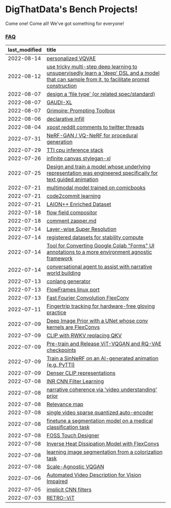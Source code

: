 # DigThatData's Bench Projects!

Come one! Come all! We've got something for everyone!

### [FAQ](https://github.com/dmarx/bench-warmers/blob/main/FAQ.md)

|last_modified|title|
|:---|:---|
|2022-08-14|[personalized VQVAE](personalized-vqvae.md)|
|2022-08-12|[use tricky multi-step deep learning to unsupervisedly learn a 'deep' DSL and a model that can sample from it, to facilitate prompt construction](multistage-unsupervised-deep-DSL-learning-from-prompts-data.md)|
|2022-08-07|[design a 'file type' (or related spec/standard)](filetype-for-ai-art-and-animation.md)|
|2022-08-07|[GAUDI-XL](gaudi-xl.md)|
|2022-08-07|[Grimoire: Prompting Toolbox](grimoire.md)|
|2022-08-06|[declarative infill](declarative-infill.md)|
|2022-08-04|[xpost reddit comments to twitter threads](reddit2twitter.md)|
|2022-07-31|[NeRF-GAN / VQ-NeRF for procedural generation](nerf-gan.md)|
|2022-07-29|[TTI cpu inference stack](TTI-cpu-inference-stack.md)|
|2022-07-26|[infinite canvas stylegan-xl](infinite-canvas-stylegan-xl.md)|
|2022-07-25|[Design and train a model whose underlying representation was engineered specifically for text guided animation](image-model-designed-for-clip-guided-animation.md)|
|2022-07-21|[multimodal model trained on comicbooks](multimodal-model-trained-on-comicbooks.md)|
|2022-07-21|[code2commit learning](code2commit-learning.md)|
|2022-07-21|[LAION++ Enriched Dataset](laion-plus-plus.md)|
|2022-07-18|[flow field compositor](flow-field-compositor.md)|
|2022-07-18|[comment zapper.md](comment-zapper.md)|
|2022-07-14|[Layer-wise Super Resolution](layerwise-and-objectwise-inpainting-and-super-resolution.md)|
|2022-07-14|[registered datasets for stability compute](registered-datasets-for-sstability-compute.md)|
|2022-07-14|[Tool for Converting Google Colab "Forms" UI annotations to a more environment agnostic framework](colab-ui-converter.md)|
|2022-07-14|[conversational agent to assist with narrative world building](world-building-agent.md)|
|2022-07-13|[conlang generator](conlang_lm.md)|
|2022-07-13|[FlowFrames linux port](flowframes-linux-port.md)|
|2022-07-13|[Fast Fourier Convolution FlexConv](FFC-Flexconv.md)|
|2022-07-11|[Fingertrip tracking for hardware-free gloving practice](fingertrip_tracking_for_hardware_free_gloveing_practice.md)|
|2022-07-09|[Deep Image Prior with a UNet whose conv kernels are FlexConvs](FlexConv_DIP.md)|
|2022-07-09|[CLIP with RWKV replacing QKV](RWKV-CLIP.md)|
|2022-07-09|[Pre-train and Release ViT-VQGAN and RQ-VAE checkpoints](pretrained_vit-vqgan_checkpoints.md)|
|2022-07-09|[Train a SinNeRF on an AI-generated animation (e.g. PyTTI)](train_a_SinNeRF_on_a_pytti_animation.md)|
|2022-07-09|[Denser CLIP representations](denser-CLIP.md)|
|2022-07-08|[INR CNN Filter Learning](INR_CNN_filter_learning.md)|
|2022-07-08|[narrative coherence via 'video understanding' prior](narrative_coherence_via_video_understanding_prior.md)|
|2022-07-08|[Relevance map](Relevance_map.md)|
|2022-07-08|[single video sparse quantized auto-encoder](single_video_sparse_quantized_auto-encoder.md)|
|2022-07-08|[finetune a segmentation model on a medical classification task](finetune_a_segmentation_model_on_a_medical_classification_task.md)|
|2022-07-08|[FOSS Touch Designer](FOSS_touch_designer.md)|
|2022-07-08|[Inverse Heat Dissipation Model with FlexConvs](IHDM_with_FlexConvs.md)|
|2022-07-08|[learning image segmentation from a colorization task](learning_image_segmentation_from_a_colorization_task.md)|
|2022-07-08|[Scale-Agnostic VQGAN](scale-agnostic_VQGAN.md)|
|2022-07-06|[Automated Video Description for Vision Impaired](automated-video-description.md)|
|2022-07-05|[implicit CNN filters](implicit-cnn-filters.md)|
|2022-07-03|[RETRO-ViT](RETRO-ViT.md)|